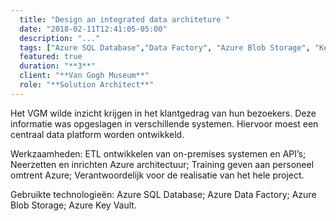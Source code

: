 ```yaml
---
  title: "Design an integrated data architeture "
  date: "2018-02-11T12:41:05-05:00"
  description: "..."
  tags: ["Azure SQL Database","Data Factory", "Azure Blob Storage", "Key Vault"]
  featured: true
  duration: "**3**"
  client: "**Van Gogh Museum**"
  role: "**Solution Architect**"
---
```


Het VGM wilde inzicht krijgen in het klantgedrag van hun bezoekers. Deze informatie was opgeslagen in verschillende systemen. Hiervoor moest een centraal data platform worden ontwikkeld.

Werkzaamheden: ETL ontwikkelen van on-premises systemen en API’s; Neerzetten en inrichten Azure architectuur; Training geven aan personeel omtrent Azure; Verantwoordelijk voor de realisatie van het hele project.

Gebruikte technologieën: Azure SQL Database; Azure Data Factory; Azure Blob Storage; Azure Key Vault.
